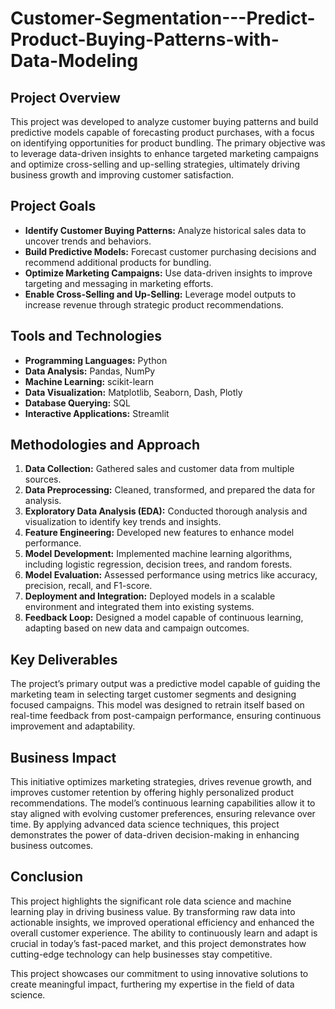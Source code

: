 # Customer-Segmentation---Predict-Product-Buying-Patterns-with-Data-Modeling

## Project Overview

This project was developed to analyze customer buying patterns and build predictive models capable of forecasting product purchases, with a focus on identifying opportunities for product bundling. The primary objective was to leverage data-driven insights to enhance targeted marketing campaigns and optimize cross-selling and up-selling strategies, ultimately driving business growth and improving customer satisfaction.

## Project Goals

- **Identify Customer Buying Patterns:** Analyze historical sales data to uncover trends and behaviors.
- **Build Predictive Models:** Forecast customer purchasing decisions and recommend additional products for bundling.
- **Optimize Marketing Campaigns:** Use data-driven insights to improve targeting and messaging in marketing efforts.
- **Enable Cross-Selling and Up-Selling:** Leverage model outputs to increase revenue through strategic product recommendations.

## Tools and Technologies

- **Programming Languages:** Python
- **Data Analysis:** Pandas, NumPy
- **Machine Learning:** scikit-learn
- **Data Visualization:** Matplotlib, Seaborn, Dash, Plotly
- **Database Querying:** SQL
- **Interactive Applications:** Streamlit

## Methodologies and Approach

1. **Data Collection:** Gathered sales and customer data from multiple sources.
2. **Data Preprocessing:** Cleaned, transformed, and prepared the data for analysis.
3. **Exploratory Data Analysis (EDA):** Conducted thorough analysis and visualization to identify key trends and insights.
4. **Feature Engineering:** Developed new features to enhance model performance.
5. **Model Development:** Implemented machine learning algorithms, including logistic regression, decision trees, and random forests.
6. **Model Evaluation:** Assessed performance using metrics like accuracy, precision, recall, and F1-score.
7. **Deployment and Integration:** Deployed models in a scalable environment and integrated them into existing systems.
8. **Feedback Loop:** Designed a model capable of continuous learning, adapting based on new data and campaign outcomes.

## Key Deliverables

The project’s primary output was a predictive model capable of guiding the marketing team in selecting target customer segments and designing focused campaigns. This model was designed to retrain itself based on real-time feedback from post-campaign performance, ensuring continuous improvement and adaptability.

## Business Impact

This initiative optimizes marketing strategies, drives revenue growth, and improves customer retention by offering highly personalized product recommendations. The model’s continuous learning capabilities allow it to stay aligned with evolving customer preferences, ensuring relevance over time. By applying advanced data science techniques, this project demonstrates the power of data-driven decision-making in enhancing business outcomes.


## Conclusion

This project highlights the significant role data science and machine learning play in driving business value. By transforming raw data into actionable insights, we improved operational efficiency and enhanced the overall customer experience. The ability to continuously learn and adapt is crucial in today’s fast-paced market, and this project demonstrates how cutting-edge technology can help businesses stay competitive.

This project showcases our commitment to using innovative solutions to create meaningful impact, furthering my expertise in the field of data science.
